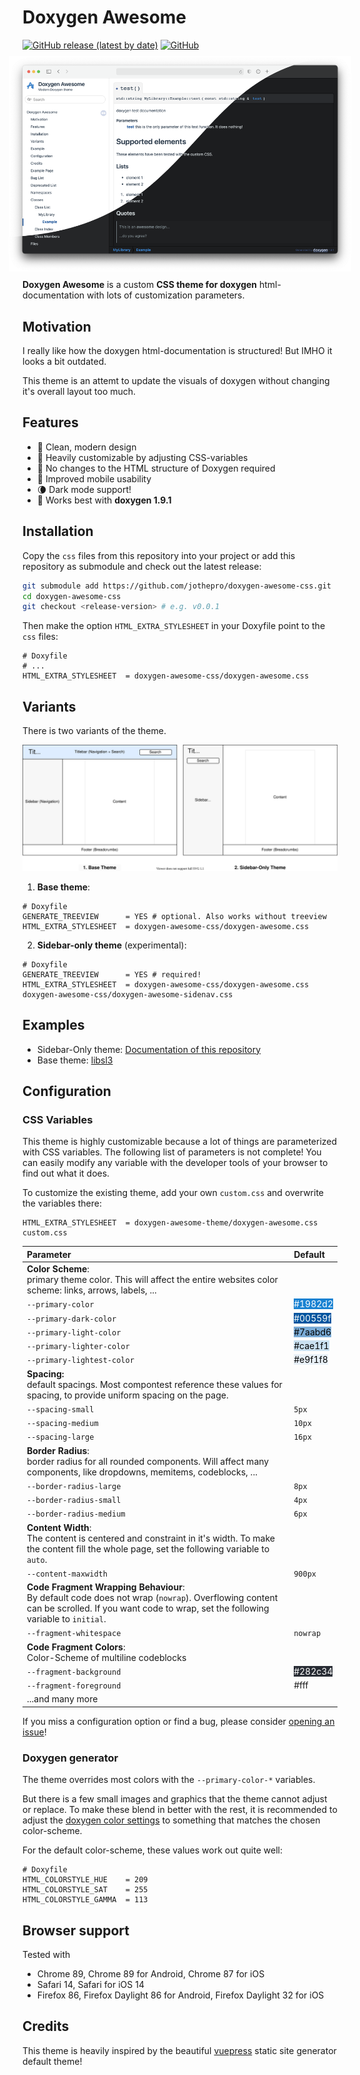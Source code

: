 #  Doxygen Awesome

[![GitHub release (latest by date)](https://img.shields.io/github/v/release/jothepro/doxygen-awesome-css)](https://github.com/jothepro/doxygen-awesome-css/releases/latest)
[![GitHub](https://img.shields.io/github/license/jothepro/doxygen-awesome-css)](https://github.com/jothepro/doxygen-awesome-css/blob/main/LICENSE)

<div style="margin: -1% -4.4%;">

[![Screenshot of Doxygen Awesome CSS](img/screenshot.png)](https://jothepro.github.io/doxygen-awesome-css/)

</div>

**Doxygen Awesome** is a custom **CSS theme for doxygen** html-documentation with lots of customization parameters.

## Motivation

I really like how the doxygen html-documentation is structured! But IMHO it looks a bit outdated.

This theme is an attemt to update the visuals of doxygen without changing it's overall layout too much.

## Features

- 🌈 Clean, modern design
- 🚀 Heavily customizable by adjusting CSS-variables
- 🧩 No changes to the HTML structure of Doxygen required
- 📱 Improved mobile usability
- 🌘 Dark mode support!
- 🥇 Works best with **doxygen 1.9.1**
 
## Installation

Copy the `css` files from this repository into your project or add this repository as submodule and check out the latest release:

```bash
git submodule add https://github.com/jothepro/doxygen-awesome-css.git
cd doxygen-awesome-css
git checkout <release-version> # e.g. v0.0.1
```

Then make the option `HTML_EXTRA_STYLESHEET` in your Doxyfile point to the `css` files:

```
# Doxyfile
# ...
HTML_EXTRA_STYLESHEET  = doxygen-awesome-css/doxygen-awesome.css
```

## Variants

There is two variants of the theme.

![theme variations](img/theme-variations.drawio.svg)

1. **Base theme**:
```
# Doxyfile
GENERATE_TREEVIEW      = YES # optional. Also works without treeview
HTML_EXTRA_STYLESHEET  = doxygen-awesome-css/doxygen-awesome.css
```

2. **Sidebar-only theme** (experimental):
```
# Doxyfile
GENERATE_TREEVIEW      = YES # required!
HTML_EXTRA_STYLESHEET  = doxygen-awesome-css/doxygen-awesome.css doxygen-awesome-css/doxygen-awesome-sidenav.css
```

## Examples

- Sidebar-Only theme: [Documentation of this repository](https://jothepro.github.io/doxygen-awesome-css/)
- Base theme: [libsl3](https://a4z.github.io/libsl3/)


## Configuration

### CSS Variables

This theme is highly customizable because a lot of things are parameterized with CSS variables. The following
list of parameters is not complete! You can easily modify any variable with the developer tools of your browser to find
out what it does.

To customize the existing theme, add your own `custom.css` and overwrite the variables there:
```
HTML_EXTRA_STYLESHEET  = doxygen-awesome-theme/doxygen-awesome.css custom.css
```

| Parameter                 | Default     |
| :------------------------ | :---------- |
| **Color Scheme**:<br>primary theme color. This will affect the entire websites color scheme: links, arrows, labels, ... ||
| `--primary-color`         | <span style="background:#1982d2;color:white">#1982d2</span> |
| `--primary-dark-color`    | <span style="background:#00559f;color:white">#00559f</span> |
| `--primary-light-color`   | <span style="background:#7aabd6;color:black">#7aabd6</span> |
| `--primary-lighter-color` | <span style="background:#cae1f1;color:black">#cae1f1</span> |
| `--primary-lightest-color`| <span style="background:#e9f1f8;color:black">#e9f1f8</span> |
| **Spacing:**<br>default spacings. Most compontest reference these values for spacing, to provide uniform spacing on the page. ||
| `--spacing-small`         | `5px`  |
| `--spacing-medium`        | `10px` |
| `--spacing-large`         | `16px` |
| **Border Radius**:<br>border radius for all rounded components. Will affect many components, like dropdowns, memitems, codeblocks, ...    ||
| `--border-radius-large`   | `8px`  |
| `--border-radius-small`   | `4px`  |
| `--border-radius-medium`  | `6px`  |
| **Content Width**:<br>The content is centered and constraint in it's width. To make the content fill the whole page, set the following variable to `auto`. ||
| `--content-maxwidth`      | `900px` |
| **Code Fragment Wrapping Behaviour**:<br>By default code does not wrap (`nowrap`). Overflowing content can be scrolled. If you want code to wrap, set the following variable to `initial`. ||
| `--fragment-whitespace` | `nowrap` |
| **Code Fragment Colors**:<br>Color-Scheme of multiline codeblocks ||
| `--fragment-background` | <span style="background:#282c34;color:white">#282c34</span> |
| `--fragment-foreground` | <span style="background:#fff;wolor:black">#fff</span> |
| ...and many more                   ||

If you miss a configuration option or find a bug, please consider [opening an issue](https://github.com/jothepro/doxygen-awesome-css/issues)!

### Doxygen generator

The theme overrides most colors with the `--primary-color-*` variables.

But there is a few small images and graphics that the theme cannot adjust or replace. To make these blend in better with
the rest, it is recommended to adjust the [doxygen color settings](https://www.doxygen.nl/manual/customize.html#minor_tweaks_colors) 
to something that matches the chosen color-scheme.

For the default color-scheme, these values work out quite well:

```
# Doxyfile
HTML_COLORSTYLE_HUE    = 209
HTML_COLORSTYLE_SAT    = 255
HTML_COLORSTYLE_GAMMA  = 113
```

## Browser support

Tested with

- Chrome 89, Chrome 89 for Android, Chrome 87 for iOS
- Safari 14, Safari for iOS 14
- Firefox 86, Firefox Daylight 86 for Android, Firefox Daylight 32 for iOS

## Credits

This theme is heavily inspired by the beautiful [vuepress](https://vuepress.vuejs.org/) static site generator default theme!